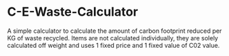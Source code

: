 # C-E-Waste-Calculator
A simple calculator to calculate the amount of carbon footprint reduced per KG of waste recycled.
Items are not calculated individually, they are solely calculated off weight and uses 1 fixed price and 1 fixed value of C02 value.

